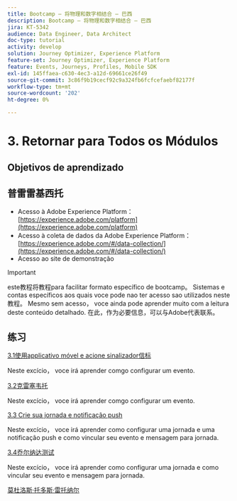 ```yaml
---
title: Bootcamp — 将物理和数字相结合 — 巴西
description: Bootcamp — 将物理和数字相结合 — 巴西
jira: KT-5342
audience: Data Engineer, Data Architect
doc-type: tutorial
activity: develop
solution: Journey Optimizer, Experience Platform
feature-set: Journey Optimizer, Experience Platform
feature: Events, Journeys, Profiles, Mobile SDK
exl-id: 145ffaea-c630-4ec3-a12d-69661ce26f49
source-git-commit: 3c86f9b19cecf92c9a324fb6fcfcefaebf82177f
workflow-type: tm+mt
source-wordcount: '202'
ht-degree: 0%

---
```


# 3. Retornar para Todos os Módulos

## Objetivos de aprendizado

## 普雷雷基西托

- Acesso à Adobe Experience Platform： [https://experience.adobe.com/platform](https://experience.adobe.com/platform)
- Acesso à coleta de dados da Adobe Experience Platform： [https://experience.adobe.com/#/data-collection/](https://experience.adobe.com/#/data-collection/)
- Acesso ao site de demonstração

>[!IMPORTANT]
>
>este教程将教程para facilitar formato específico de bootcamp。 Sistemas e contas específicos aos quais voce pode nao ter acesso sao utilizados neste教程。 Mesmo sem acesso， voce ainda pode aprender muito com a leitura deste conteúdo detalhado. 在此，作为必要信息，可以与Adobe代表联系。

## 练习

[3.1使用applicativo móvel e acione sinalizador信标](./ex1.md)

Neste excício， voce irá aprender comgo configurar um evento.

[3.2克雷塞韦托](./ex2.md)

Neste excício， voce irá aprender comgo configurar um evento.

[3.3 Crie sua jornada e notificação push](./ex3.md)

Neste excício， voce irá aprender como configurar uma jornada e uma notificação push e como vincular seu evento e mensagem para jornada.

[3.4乔尔纳达测试](./ex4.md)

Neste excício， voce irá aprender como configurar uma jornada e como vincular seu evento e mensagem para jornada.

[莫杜洛斯·托多斯·雷托纳尔](../../overview.md)
